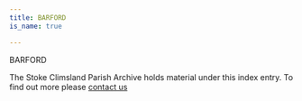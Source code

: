 ```yaml
---
title: BARFORD
is_name: true

---
```


BARFORD


The Stoke Climsland Parish Archive holds material under this index entry. To find out more please [contact us](/contact/)
